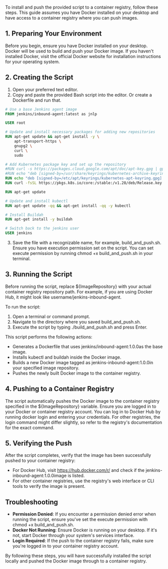 <!-- SPDX-License-Identifier: Apache-2.0 -->

To install and push the provided script to a container registry, follow these steps. This guide assumes you have Docker installed on your desktop and have access to a container registry where you can push images.

## 1. Preparing Your Environment

Before you begin, ensure you have Docker installed on your desktop. Docker will be used to build and push your Docker image. If you haven't installed Docker, visit the official Docker website for installation instructions for your operating system.

## 2. Creating the Script

1. Open your preferred text editor.
2. Copy and paste the provided Bash script into the editor. Or create a Dockerfile and run that.

```dockerfile
# Use a base Jenkins agent image
FROM jenkins/inbound-agent:latest as jnlp

USER root

# Update and install necessary packages for adding new repositories
RUN apt-get update && apt-get install -y \
    apt-transport-https \
    gnupg2 \
    curl \
	sudo

# Add Kubernetes package key and set up the repository
#RUN curl -s https://packages.cloud.google.com/apt/doc/apt-key.gpg | gpg --dearmor -o /usr/share/keyrings/kubernetes-archive-keyring.gpg
#RUN echo "deb [signed-by=/usr/share/keyrings/kubernetes-archive-keyring.gpg] https://apt.kubernetes.io/ kubernetes-bionic main" > /etc/apt/sources.list.d/kubernetes.list
RUN echo "deb [signed-by=/etc/apt/keyrings/kubernetes-apt-keyring.gpg] https://pkgs.k8s.io/core:/stable:/v1.28/deb/ /" | sudo tee /etc/apt/sources.list.d/kubernetes.list
RUN curl -fsSL https://pkgs.k8s.io/core:/stable:/v1.28/deb/Release.key | sudo gpg --dearmor -o /etc/apt/keyrings/kubernetes-apt-keyring.gpg

RUN apt-get update

# Update and install kubectl
RUN apt-get update -qq && apt-get install -qq -y kubectl

# Install Buildah
RUN apt-get install -y buildah

# Switch back to the jenkins user
USER jenkins
```

3. Save the file with a recognizable name, for example, build_and_push.sh. Ensure you have execution permission set on the script. You can set execute permission by running chmod +x build_and_push.sh in your terminal.

## 3. Running the Script

Before running the script, replace ${ImageRepository} with your actual container registry repository path. For example, if you are using Docker Hub, it might look like username/jenkins-inbound-agent.

To run the script:

1. Open a terminal or command prompt.
2. Navigate to the directory where you saved build_and_push.sh.
3. Execute the script by typing ./build_and_push.sh and press Enter.

This script performs the following actions:
 - Generates a Dockerfile that uses jenkins/inbound-agent:1.0.0as the base image.
 - Installs kubectl and buildah inside the Docker image.
 - Builds a new Docker image tagged as jenkins-inbound-agent:1.0.0in your specified image repository.
 - Pushes the newly built Docker image to the container registry.

## 4. Pushing to a Container Registry

The script automatically pushes the Docker image to the container registry specified in the ${ImageRepository} variable. Ensure you are logged in to your Docker or container registry account. You can log in to Docker Hub by running docker login and entering your credentials. For other registries, the login command might differ slightly, so refer to the registry's documentation for the exact command.

## 5. Verifying the Push

After the script completes, verify that the image has been successfully pushed to your container registry:

 - For Docker Hub, visit https://hub.docker.com/r/<your-username> and check if the jenkins-inbound-agent:1.0.0image is listed.
 - For other container registries, use the registry's web interface or CLI tools to verify the image is present.

## Troubleshooting

 - **Permission Denied**: If you encounter a permission denied error when running the script, ensure you've set the execute permission with chmod +x build_and_push.sh.
 - **Docker Not Running**: Ensure Docker is running on your desktop. If it's not, start Docker through your system's services interface.
 - **Login Required**: If the push to the container registry fails, make sure you're logged in to your container registry account.

By following these steps, you will have successfully installed the script locally and pushed the Docker image through to a container registry.
